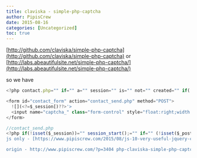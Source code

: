 ```yaml
---
title: claviska - simple-php-captcha
author: PipisCrew
date: 2015-08-16
categories: [Uncategorized]
toc: true
---
```


[http://github.com/claviska/simple-php-captcha](http://github.com/claviska/simple-php-captcha)
or
[http://labs.abeautifulsite.net/simple-php-captcha/](http://labs.abeautifulsite.net/simple-php-captcha/)

so we have 
```js
<?php contact.php="" if="" a="" session="" is="" not="" created="" if(!isset($_session))="" session_start();="" create="" it="" ref="" the="" lib="" include("captcha/simple-php-captcha.php");="" store="" to="" a="" session="" variable="" $_session['captcha']="simple_php_captcha();"?>

<form id="contact_form" action="contact_send.php" method="POST">
  ![](<?=$_session[)??>'>
  <input name="captcha_" class="form-control" style="float:right;width:100px" maxlength="10" id="captcha_" required=""> 
</form>
```

```js
//contact_send.php
<?php if(!isset($_session))="" session_start();="" if="" (!isset($_post["contact_name"])="" ||="" !isset($_post["contact_mail"])="" ||="" !isset($_post["contact_message"])="" ||="" !isset($_post["captcha_"])="" ||="" !isset($_session['captcha']['code']))="" die("error="" 0x003");="" case="" insensitive="" comparison="" if="" (strtolower($_post["captcha_"])="" !="strtolower($_SESSION['captcha']['code']))" die("error="" 0x004");="" ```="" similar="" -=""?>[http://www.phpcaptcha.org/](http://www.phpcaptcha.org/)
js only - [https://www.pipiscrew.com/2015/08/js-10-very-useful-jquery-captcha-plugins/](https://www.pipiscrew.com/2015/08/js-10-very-useful-jquery-captcha-plugins/)

origin - http://www.pipiscrew.com/?p=3404 php-claviska-simple-php-captcha